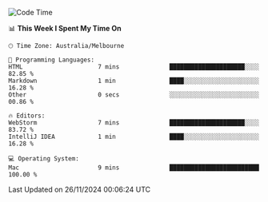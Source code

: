 <!--START_SECTION:waka-->
![Code Time](http://img.shields.io/badge/Code%20Time-3%20hrs%2034%20mins-blue)

📊 **This Week I Spent My Time On** 

```text
🕑︎ Time Zone: Australia/Melbourne

💬 Programming Languages: 
HTML                     7 mins              █████████████████████░░░░   82.85 % 
Markdown                 1 min               ████░░░░░░░░░░░░░░░░░░░░░   16.28 % 
Other                    0 secs              ░░░░░░░░░░░░░░░░░░░░░░░░░   00.86 % 

🔥 Editors: 
WebStorm                 7 mins              █████████████████████░░░░   83.72 % 
IntelliJ IDEA            1 min               ████░░░░░░░░░░░░░░░░░░░░░   16.28 % 

💻 Operating System: 
Mac                      9 mins              █████████████████████████   100.00 % 
```


 Last Updated on 26/11/2024 00:06:24 UTC
<!--END_SECTION:waka-->